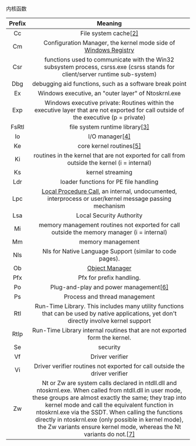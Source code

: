 

内核函数

| Prefix |                           Meaning                            |
| :----: | :----------------------------------------------------------: |
|   Cc   | File system cache[[2\]](https://en.wikipedia.org/wiki/Ntoskrnl.exe#cite_note-3) |
|   Cm   | Configuration Manager, the kernel mode side of [Windows Registry](https://en.wikipedia.org/wiki/Windows_Registry) |
|  Csr   | functions used to communicate with the Win32 subsystem process, csrss.exe (csrss stands for client/server runtime sub-system) |
|  Dbg   |   debugging aid functions, such as a software break point    |
|   Ex   |     Windows executive, an "outer layer" of Ntoskrnl.exe      |
|  Exp   | Windows executive private: Routines within the executive layer that are not exported for call outside of the executive (p = private) |
| FsRtl  | file system runtime library[[3\]](https://en.wikipedia.org/wiki/Ntoskrnl.exe#cite_note-4) |
|   Io   | I/O manager[[4\]](https://en.wikipedia.org/wiki/Ntoskrnl.exe#cite_note-5) |
|   Ke   | core kernel routines[[5\]](https://en.wikipedia.org/wiki/Ntoskrnl.exe#cite_note-6) |
|   Ki   | routines in the kernel that are not exported for call from outside the kernel (i = internal) |
|   Ks   |                       kernel streaming                       |
|  Ldr   |            loader functions for PE file handling             |
|  Lpc   | [Local Procedure Call](https://en.wikipedia.org/wiki/Local_Inter-Process_Communication), an internal, undocumented, interprocess or user/kernel message passing mechanism |
|  Lsa   |                   Local Security Authority                   |
|   Mi   | memory management routines not exported for call outside the memory manager (i = internal) |
|   Mm   |                      memory management                       |
|  Nls   |   Nls for Native Language Support (similar to code pages).   |
|   Ob   | [Object Manager](https://en.wikipedia.org/wiki/Object_Manager) |
|  Pfx   |                   Pfx for prefix handling.                   |
|   Po   | Plug-and-play and power management[[6\]](https://en.wikipedia.org/wiki/Ntoskrnl.exe#cite_note-7) |
|   Ps   |                Process and thread management                 |
|  Rtl   | Run-Time Library. This includes many utility functions that can be used by native applications, yet don't directly involve kernel support |
|  Rtlp  | Run-Time Library internal routines that are not exported form the kernel. |
|   Se   |                           security                           |
|   Vf   |                       Driver verifier                        |
|   Vi   | Driver verifier routines not exported for call outside the driver verifier |
|   Zw   | Nt or Zw are system calls declared in ntdll.dll and ntoskrnl.exe. When called from ntdll.dll in user mode, these groups are almost exactly the same; they trap into kernel mode and call the equivalent function in ntoskrnl.exe via the SSDT. When calling the functions directly in ntoskrnl.exe (only possible in kernel mode), the Zw variants ensure kernel mode, whereas the Nt variants do not.[[7\]](https://en.wikipedia.org/wiki/Ntoskrnl.exe#cite_note-8) |

